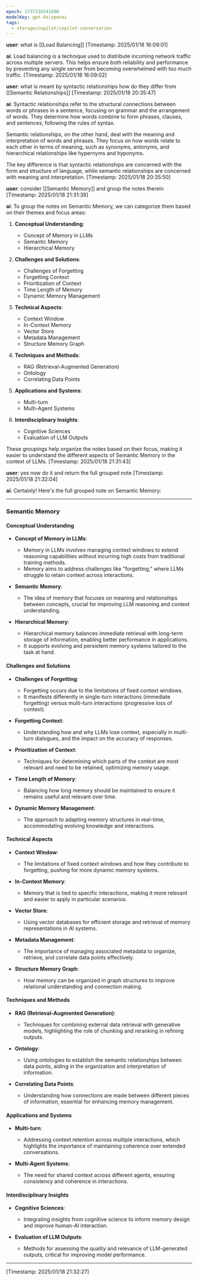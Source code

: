 ```yaml
---
epoch: 1737216541690
modelKey: gpt-4o|openai
tags:
  - storage/copilot/copilot-conversation
---
```


**user**: what is [[Load Balancing]]
[Timestamp: 2025/01/18 16:09:01]

**ai**: Load balancing is a technique used to distribute incoming network traffic across multiple servers. This helps ensure both reliability and performance by preventing any single server from becoming overwhelmed with too much traffic.
[Timestamp: 2025/01/18 16:09:02]

**user**: what is meant by syntactic relationships how do they differ from [[Semantic Relationships]]
[Timestamp: 2025/01/18 20:35:47]

**ai**: Syntactic relationships refer to the structural connections between words or phrases in a sentence, focusing on grammar and the arrangement of words. They determine how words combine to form phrases, clauses, and sentences, following the rules of syntax.

Semantic relationships, on the other hand, deal with the meaning and interpretation of words and phrases. They focus on how words relate to each other in terms of meaning, such as synonyms, antonyms, and hierarchical relationships like hypernyms and hyponyms.

The key difference is that syntactic relationships are concerned with the form and structure of language, while semantic relationships are concerned with meaning and interpretation.
[Timestamp: 2025/01/18 20:35:50]

**user**: consider [[Semantic Memory]] and group the notes therein
[Timestamp: 2025/01/18 21:31:39]

**ai**: To group the notes on Semantic Memory, we can categorize them based on their themes and focus areas:

1. **Conceptual Understanding**:
   - Concept of Memory in LLMs
   - Semantic Memory
   - Hierarchical Memory

2. **Challenges and Solutions**:
   - Challenges of Forgetting
   - Forgetting Context
   - Prioritization of Context
   - Time Length of Memory
   - Dynamic Memory Management

3. **Technical Aspects**:
   - Context Window
   - In-Context Memory
   - Vector Store
   - Metadata Management
   - Structure Memory Graph

4. **Techniques and Methods**:
   - RAG (Retrieval-Augmented Generation)
   - Ontology
   - Correlating Data Points

5. **Applications and Systems**:
   - Multi-turn
   - Multi-Agent Systems

6. **Interdisciplinary Insights**:
   - Cognitive Sciences
   - Evaluation of LLM Outputs

These groupings help organize the notes based on their focus, making it easier to understand the different aspects of Semantic Memory in the context of LLMs.
[Timestamp: 2025/01/18 21:31:43]

**user**: yes now do it and return the full grouped note
[Timestamp: 2025/01/18 21:32:04]

**ai**: Certainly! Here's the full grouped note on Semantic Memory:

---

### Semantic Memory

#### Conceptual Understanding
- **Concept of Memory in LLMs**:
  - Memory in LLMs involves managing context windows to extend reasoning capabilities without incurring high costs from traditional training methods.
  - Memory aims to address challenges like "forgetting," where LLMs struggle to retain context across interactions.

- **Semantic Memory**:
  - The idea of memory that focuses on meaning and relationships between concepts, crucial for improving LLM reasoning and context understanding.

- **Hierarchical Memory**:
  - Hierarchical memory balances immediate retrieval with long-term storage of information, enabling better performance in applications.
  - It supports evolving and persistent memory systems tailored to the task at hand.

#### Challenges and Solutions
- **Challenges of Forgetting**:
  - Forgetting occurs due to the limitations of fixed context windows.
  - It manifests differently in single-turn interactions (immediate forgetting) versus multi-turn interactions (progressive loss of context).

- **Forgetting Context**:
  - Understanding how and why LLMs lose context, especially in multi-turn dialogues, and the impact on the accuracy of responses.

- **Prioritization of Context**:
  - Techniques for determining which parts of the context are most relevant and need to be retained, optimizing memory usage.

- **Time Length of Memory**:
  - Balancing how long memory should be maintained to ensure it remains useful and relevant over time.

- **Dynamic Memory Management**:
  - The approach to adapting memory structures in real-time, accommodating evolving knowledge and interactions.

#### Technical Aspects
- **Context Window**:
  - The limitations of fixed context windows and how they contribute to forgetting, pushing for more dynamic memory systems.

- **In-Context Memory**:
  - Memory that is tied to specific interactions, making it more relevant and easier to apply in particular scenarios.

- **Vector Store**:
  - Using vector databases for efficient storage and retrieval of memory representations in AI systems.

- **Metadata Management**:
  - The importance of managing associated metadata to organize, retrieve, and correlate data points effectively.

- **Structure Memory Graph**:
  - How memory can be organized in graph structures to improve relational understanding and connection making.

#### Techniques and Methods
- **RAG (Retrieval-Augmented Generation)**:
  - Techniques for combining external data retrieval with generative models, highlighting the role of chunking and reranking in refining outputs.

- **Ontology**:
  - Using ontologies to establish the semantic relationships between data points, aiding in the organization and interpretation of information.

- **Correlating Data Points**:
  - Understanding how connections are made between different pieces of information, essential for enhancing memory management.

#### Applications and Systems
- **Multi-turn**:
  - Addressing context retention across multiple interactions, which highlights the importance of maintaining coherence over extended conversations.

- **Multi-Agent Systems**:
  - The need for shared context across different agents, ensuring consistency and coherence in interactions.

#### Interdisciplinary Insights
- **Cognitive Sciences**:
  - Integrating insights from cognitive science to inform memory design and improve human-AI interaction.

- **Evaluation of LLM Outputs**:
  - Methods for assessing the quality and relevance of LLM-generated outputs, critical for improving model performance.

---
[Timestamp: 2025/01/18 21:32:27]